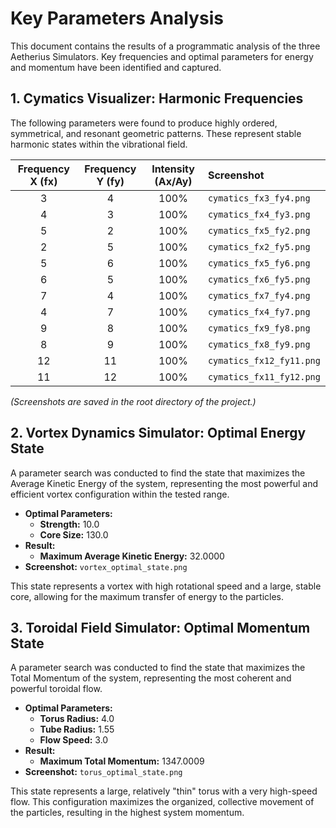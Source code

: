 # Key Parameters Analysis

This document contains the results of a programmatic analysis of the three Aetherius Simulators. Key frequencies and optimal parameters for energy and momentum have been identified and captured.

## 1. Cymatics Visualizer: Harmonic Frequencies

The following parameters were found to produce highly ordered, symmetrical, and resonant geometric patterns. These represent stable harmonic states within the vibrational field.

| Frequency X (fx) | Frequency Y (fy) | Intensity (Ax/Ay) | Screenshot |
| :---: | :---: | :---: | :--- |
| 3 | 4 | 100% | `cymatics_fx3_fy4.png` |
| 4 | 3 | 100% | `cymatics_fx4_fy3.png` |
| 5 | 2 | 100% | `cymatics_fx5_fy2.png` |
| 2 | 5 | 100% | `cymatics_fx2_fy5.png` |
| 5 | 6 | 100% | `cymatics_fx5_fy6.png` |
| 6 | 5 | 100% | `cymatics_fx6_fy5.png` |
| 7 | 4 | 100% | `cymatics_fx7_fy4.png` |
| 4 | 7 | 100% | `cymatics_fx4_fy7.png` |
| 9 | 8 | 100% | `cymatics_fx9_fy8.png` |
| 8 | 9 | 100% | `cymatics_fx8_fy9.png` |
| 12 | 11 | 100% | `cymatics_fx12_fy11.png` |
| 11 | 12 | 100% | `cymatics_fx11_fy12.png` |

*(Screenshots are saved in the root directory of the project.)*

## 2. Vortex Dynamics Simulator: Optimal Energy State

A parameter search was conducted to find the state that maximizes the Average Kinetic Energy of the system, representing the most powerful and efficient vortex configuration within the tested range.

- **Optimal Parameters:**
    - **Strength:** 10.0
    - **Core Size:** 130.0
- **Result:**
    - **Maximum Average Kinetic Energy:** 32.0000
- **Screenshot:** `vortex_optimal_state.png`

This state represents a vortex with high rotational speed and a large, stable core, allowing for the maximum transfer of energy to the particles.

## 3. Toroidal Field Simulator: Optimal Momentum State

A parameter search was conducted to find the state that maximizes the Total Momentum of the system, representing the most coherent and powerful toroidal flow.

- **Optimal Parameters:**
    - **Torus Radius:** 4.0
    - **Tube Radius:** 1.55
    - **Flow Speed:** 3.0
- **Result:**
    - **Maximum Total Momentum:** 1347.0009
- **Screenshot:** `torus_optimal_state.png`

This state represents a large, relatively "thin" torus with a very high-speed flow. This configuration maximizes the organized, collective movement of the particles, resulting in the highest system momentum.
